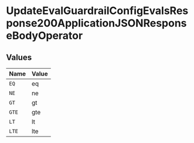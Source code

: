 # UpdateEvalGuardrailConfigEvalsResponse200ApplicationJSONResponseBodyOperator


## Values

| Name  | Value |
| ----- | ----- |
| `EQ`  | eq    |
| `NE`  | ne    |
| `GT`  | gt    |
| `GTE` | gte   |
| `LT`  | lt    |
| `LTE` | lte   |